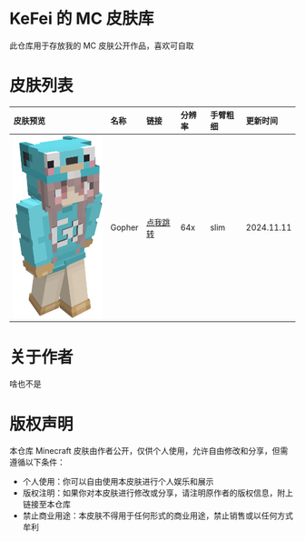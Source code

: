 # KeFei 的 MC 皮肤库

此仓库用于存放我的 MC 皮肤公开作品，喜欢可自取

# 皮肤列表

| 皮肤预览                                                     | 名称                | 链接                           | 分辨率 | 手臂粗细 | 更新时间      |
| :---                                                        | :---                | :---                          | :---   | :---     | :---        |
| <img src="./Gopher/demo/demo_1.png" width="200px">          | Gopher              | [点我跳转](./Gopher/)          | 64x    | slim     | 2024.11.11  |

# 关于作者

啥也不是

# 版权声明

本仓库 Minecraft 皮肤由作者公开，仅供个人使用，允许自由修改和分享，但需遵循以下条件：

* 个人使用：你可以自由使用本皮肤进行个人娱乐和展示
* 版权注明：如果你对本皮肤进行修改或分享，请注明原作者的版权信息，附上链接至本仓库
* 禁止商业用途：本皮肤不得用于任何形式的商业用途，禁止销售或以任何方式牟利